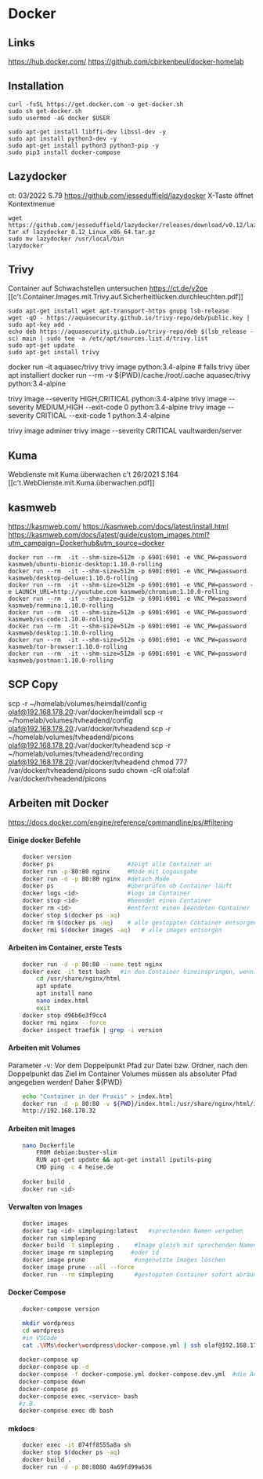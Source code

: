 # Docker

## Links
https://hub.docker.com/
https://github.com/cbirkenbeul/docker-homelab

## Installation
```
curl -fsSL https://get.docker.com -o get-docker.sh  
sudo sh get-docker.sh  
sudo usermod -aG docker $USER  

sudo apt-get install libffi-dev libssl-dev -y  
sudo apt install python3-dev -y  
sudo apt-get install python3 python3-pip -y  
sudo pip3 install docker-compose  
```

## Lazydocker
ct: 03/2022 S.79
https://github.com/jesseduffield/lazydocker
X-Taste öffnet Kontextmenue

```
wget https://github.com/jesseduffield/lazydocker/releases/download/v0.12/lazydocker_0.12_Linux_x86_64.tar.gz
tar xf lazydocker_0.12_Linux_x86_64.tar.gz 
sudo mv lazydocker /usr/local/bin
lazydocker
```

## Trivy
Container auf Schwachstellen untersuchen
https://ct.de/y2pe
[[c't.Container.Images.mit.Trivy.auf.Sicherheitlücken.durchleuchten.pdf]]

``` Installation Debian
sudo apt-get install wget apt-transport-https gnupg lsb-release 
wget -qO - https://aquasecurity.github.io/trivy-repo/deb/public.key | sudo apt-key add - 
echo deb https://aquasecurity.github.io/trivy-repo/deb $(lsb_release -sc) main | sudo tee -a /etc/apt/sources.list.d/trivy.list 
sudo apt-get update 
sudo apt-get install trivy
```

docker run -it aquasec/trivy
trivy image python:3.4-alpine   # falls trivy über apt installiert
docker run --rm -v ${PWD}/cache:/root/.cache aquasec/trivy python:3.4-alpine

trivy image --severity HIGH,CRITICAL python:3.4-alpine
trivy image --severity MEDIUM,HIGH --exit-code 0 python:3.4-alpine
trivy image --severity CRITICAL --exit-code 1 python:3.4-alpine

trivy image adminer
trivy image --severity CRITICAL vaultwarden/server

## Kuma
Webdienste mit Kuma überwachen  c't 26/2021 S.164
[[c't.WebDienste.mit.Kuma.überwachen.pdf]]


## kasmweb
https://kasmweb.com/
https://kasmweb.com/docs/latest/install.html
https://kasmweb.com/docs/latest/guide/custom_images.html?utm_campaign=Dockerhub&utm_source=docker

```
docker run --rm  -it --shm-size=512m -p 6901:6901 -e VNC_PW=password kasmweb/ubuntu-bionic-desktop:1.10.0-rolling
docker run --rm  -it --shm-size=512m -p 6901:6901 -e VNC_PW=password kasmweb/desktop-deluxe:1.10.0-rolling
docker run --rm  -it --shm-size=512m -p 6901:6901 -e VNC_PW=password -e LAUNCH_URL=http://youtube.com kasmweb/chromium:1.10.0-rolling
docker run --rm  -it --shm-size=512m -p 6901:6901 -e VNC_PW=password kasmweb/remmina:1.10.0-rolling
docker run --rm  -it --shm-size=512m -p 6901:6901 -e VNC_PW=password kasmweb/vs-code:1.10.0-rolling
docker run --rm  -it --shm-size=512m -p 6901:6901 -e VNC_PW=password kasmweb/desktop:1.10.0-rolling
docker run --rm  -it --shm-size=512m -p 6901:6901 -e VNC_PW=password kasmweb/tor-browser:1.10.0-rolling
docker run --rm  -it --shm-size=512m -p 6901:6901 -e VNC_PW=password kasmweb/postman:1.10.0-rolling
```

## SCP Copy

scp -r ~/homelab/volumes/heimdall/config olaf@192.168.178.20:/var/docker/heimdall
scp -r ~/homelab/volumes/tvheadend/config olaf@192.168.178.20:/var/docker/tvheadend
scp -r ~/homelab/volumes/tvheadend/picons olaf@192.168.178.20:/var/docker/tvheadend
scp -r ~/homelab/volumes/tvheadend/recording olaf@192.168.178.20:/var/docker/tvheadend
chmod 777 /var/docker/tvheadend/picons
sudo chown -cR olaf:olaf /var/docker/tvheadend/picons

## Arbeiten mit Docker

https://docs.docker.com/engine/reference/commandline/ps/#filtering  

#### **Einige docker Befehle**
```bash 
    docker version
    docker ps                     #zeigt alle Container an
    docker run -p 80:80 nginx     #Mode mit Logausgabe
    docker run -d -p 80:80 nginx  #detach Mode
    docker ps                     #überprüfen ob Container läuft
    docker logs <id>              #logs im Container
    docker stop <id>              #beendet einen Container
    docker rm <id>                #entfernt einen beendeten Container
    docker stop $(docker ps -aq)
    docker rm $(docker ps -aq)    # alle gestoppten Container entsorgen
    docker rmi $(docker images -aq)   # alle images entsorgen
```

#### **Arbeiten im Container, erste Tests**
```bash 
    docker run -d -p 80:80 --name test nginx
    docker exec -it test bash   #in den Container hineinspringen, wenn kein bash vorhanden dann sh
        cd /usr/share/nginx/html
        apt update
        apt install nano
        nano index.html
        exit
    docker stop d96b6e3f9cc4
    docker rmi nginx --force
    docker inspect traefik | grep -i version
```

#### **Arbeiten mit Volumes**
Parameter -v: Vor dem Doppelpunkt Pfad zur Datei bzw. Ordner, nach den Doppelpunkt das Ziel im Container
Volumes müssen als absoluter Pfad angegeben werden! Daher ${PWD}
```bash 
    echo "Container in der Praxis" > index.html
    docker run -d -p 80:80 -v ${PWD}/index.html:/usr/share/nginx/html/index.html --name testvolumes nginx
    http://192.168.178.32
```

#### **Arbeiten mit Images**
```bash 
    nano Dockerfile
        FROM debian:buster-slim
        RUN apt-get update && apt-get install iputils-ping
        CMD ping -c 4 heise.de
    
    docker build .
    docker run <id>
```

#### **Verwalten von Images**
```bash 
    docker images
    docker tag <id> simpleping:latest   #sprechenden Namen vergeben
    docker run simpleping
    docker build -t simpleping .    #Image gleich mit sprechenden Namen bauen
    docker image rm simpleping     #oder id
    docker image prune              #ungenutzte Images löschen
    docker image prune --all --force
    docker run --rm simpleping      #gestoppten Container sofort abräumen
```

#### **Docker Compose**
```bash 
    docker-compose version

    mkdir wordpress
    cd wordpress
    #in VSCode
    cat .\VMs\docker\wordpress\docker-compose.yml | ssh olaf@192.168.178.32 "cat >> ./wordpress/docker-compose.yml" 
   
   docker-compose up
   docker-compose up -d
   docker-compose -f docker-compose.yml docker-compose.dev.yml  #die Angaben in der letzten Datei ersetzen die zuvor angegeben Werte
   docker-compose down 
   docker-compose ps
   docker-compose exec <service> bash
   #z.B.
   docker-compose exec db bash
```

#### **mkdocs**
```bash 
    docker exec -it 074ff8555a8a sh 
    docker stop $(docker ps -aq)
    docker build .
    docker run -d -p 80:8080 4a69fd99a636
```